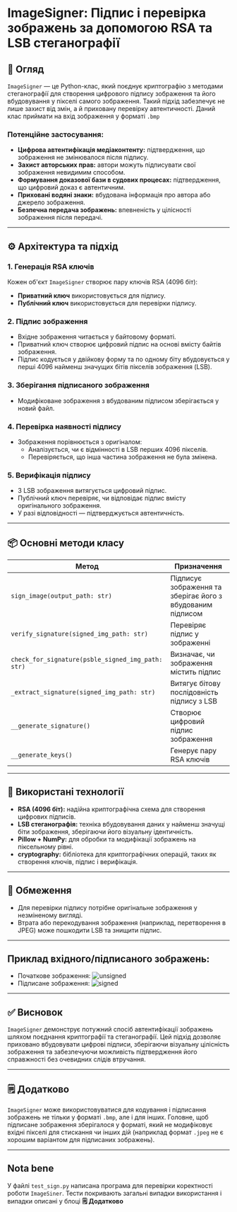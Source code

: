 # ImageSigner: Підпис і перевірка зображень за допомогою RSA та LSB стеганографії

## 📝 Огляд

`ImageSigner` — це Python-клас, який поєднує криптографію з методами стеганографії для створення цифрового підпису зображення та його вбудовування у пікселі самого зображення. Такий підхід забезпечує не лише захист від змін, а й приховану перевірку автентичності. Даний клас приймати на вхід зображення у форматі `.bmp`

### Потенційне застосування:
- **Цифрова автентифікація медіаконтенту:** підтвердження, що зображення не змінювалося після підпису.
- **Захист авторських прав:** автори можуть підписувати свої зображення невидимим способом.
- **Формування доказової бази в судових процесах:** підтвердження, що цифровий доказ є автентичним.
- **Приховані водяні знаки:** вбудована інформація про автора або джерело зображення.
- **Безпечна передача зображень:** впевненість у цілісності зображення після передачі.

---

## ⚙️ Архітектура та підхід

### 1. Генерація RSA ключів
Кожен об'єкт `ImageSigner` створює пару ключів RSA (4096 біт):
- **Приватний ключ** використовується для підпису.
- **Публічний ключ** використовується для перевірки підпису.

### 2. Підпис зображення
- Вхідне зображення читається у байтовому форматі.
- Приватний ключ створює цифровий підпис на основі вмісту байтів зображення.
- Підпис кодується у двійкову форму та по одному біту вбудовується у перші 4096 найменш значущих бітів пікселів зображення (LSB).

### 3. Зберігання підписаного зображення
- Модифіковане зображення з вбудованим підписом зберігається у новий файл.

### 4. Перевірка наявності підпису
- Зображення порівнюється з оригіналом:
  - Аналізується, чи є відмінності в LSB перших 4096 пікселів.
  - Перевіряється, що інша частина зображення не була змінена.

### 5. Верифікація підпису
- З LSB зображення витягується цифровий підпис.
- Публічний ключ перевіряє, чи відповідає підпис вмісту оригінального зображення.
- У разі відповідності — підтверджується автентичність.

---

## 📦 Основні методи класу

| Метод | Призначення |
|-------|-------------|
| `sign_image(output_path: str)` | Підписує зображення та зберігає його з вбудованим підписом |
| `verify_signature(signed_img_path: str)` | Перевіряє підпис у зображенні |
| `check_for_signature(psble_signed_img_path: str)` | Визначає, чи зображення містить підпис |
| `_extract_signature(signed_img_path: str)` | Витягує бітову послідовність підпису з LSB |
| `__generate_signature()` | Створює цифровий підпис зображення |
| `__generate_keys()` | Генерує пару RSA ключів |

---

## 🔐 Використані технології

- **RSA (4096 біт):** надійна криптографічна схема для створення цифрових підписів.
- **LSB стеганографія:** техніка вбудовування даних у найменш значущі біти зображення, зберігаючи його візуальну ідентичність.
- **Pillow + NumPy:** для обробки та модифікації зображень на піксельному рівні.
- **cryptography:** бібліотека для криптографічних операцій, таких як створення ключів, підпис і верифікація.

---

## 📌 Обмеження

- Для перевірки підпису потрібне оригінальне зображення у незміненому вигляді.
- Втрата або перекодування зображення (наприклад, перетворення в JPEG) може пошкодити LSB та знищити підпис.

---

## Приклад вхідного/підписаного зображень:
- Початкове зображення:
![unsigned](/img/test_image.bmp)
- Підписане зображення:
![signed](/img/test_image_signed.bmp)

---

## ✅ Висновок

`ImageSigner` демонструє потужний спосіб автентифікації зображень шляхом поєднання криптографії та стеганографії. Цей підхід дозволяє приховано вбудовувати цифрові підписи, зберігаючи візуальну цілісність зображення та забезпечуючи можливість підтвердження його справжності без очевидних слідів втручання.

---

## 🗒️ Додатково

`ImageSigner` може використовуватися для кодування і підписання зображень не тільки у форматі `.bmp`, але і для інших. Головне, щоб підписане зображення зберігалося у форматі, який не модифіковує вхідні пікселі для стискання чи інших дій (наприклад формат `.jpeg` не є хорошим варіантом для підписаних зображень).

---

## Nota bene
У файлі `test_sign.py` написана програма для перевірки коректності роботи `ImageSiner`. Тести покривають загальні випадки використання і випадки описані у блоці **🗒️ Додатково**
